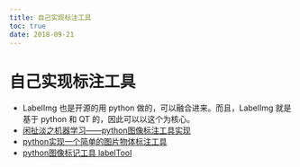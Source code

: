 ```yaml
---
title: 自己实现标注工具
toc: true
date: 2018-09-21
---
```


# 自己实现标注工具






- LabelImg 也是开源的用 python 做的，可以融合进来。而且，LabelImg 就是基于 python 和 QT 的，因此可以以这个为核心。
- [闲扯淡之机器学习——python图像标注工具实现](https://blog.csdn.net/zhangyonggang886/article/details/81198141)
- [python实现一个简单的图片物体标注工具](https://www.jianshu.com/p/ff039a58c5b1)
- [python图像标记工具 labelTool](http://www.voidcn.com/article/p-tjaloblw-xp.html)
